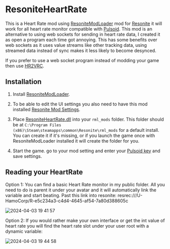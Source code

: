# ResoniteHeartRate

This is a Heart Rate mod using [ResoniteModLoader](https://github.com/resonite-modding-group/ResoniteModLoader) mod for [Resonite](https://resonite.com/) it will work for all heart rate monitor compatible with [Pulsoid](https://pulsoid.net). This mod is an alternative to using web sockets for sending in heart rate data, I created it as open a program each time got annoying. This has some benefits over web sockets as it uses value streams like other tracking data, using streamed data instead of sync makes it less likely to become desynced.

If you prefer to use a web socket program instead of modding your game then use [HR2VRC](https://github.com/200Tigersbloxed/HRtoVRChat_OSC).

## Installation
1. Install [ResoniteModLoader](https://github.com/resonite-modding-group/ResoniteModLoader).

2. To be able to edit the UI settings you also need to have this mod installed [Resonite Mod Settings](https://github.com/badhaloninja/ResoniteModSettings).

3. Place [ResoniteHeartRate.dll](https://github.com/HamoCorp/CustomLegacyUI/releases/latest/download/ResoniteHeartRate.dll) into your `rml_mods` folder. This folder should be at `C:\Program Files (x86)\Steam\steamapps\common\Resonite\rml_mods` for a default install. You can create it if it's missing, or if you launch the game once with ResoniteModLoader installed it will create the folder for you.

4. Start the game. go to your mod setting and enter your [Pulsoid key](https://pulsoid.net) and save settings.

## Reading your HeartRate

Option 1: You can find a basic Heart Rate monitor in my public folder. All you need to do is parent it under your avatar and it will automatically link the variable and start beating.
Past this link into resonite: resrec:///U-HamoCorp/R-e5c234a3-c4d4-4645-af54-7a80d388605c

![2024-04-03 19 41 57](https://github.com/HamoCorp/ResoniteHeartRate/assets/43244781/d0837159-fb1c-4354-b9c0-2364ddbf3013)


Option 2: If you would rather make your own interface or get the int value of heart rate you will find the heart rate slot under your user root with a dynamic variable:

![2024-04-03 19 44 58](https://github.com/HamoCorp/ResoniteHeartRate/assets/43244781/e7d6ca43-ec45-4a89-962d-367484a8f901)
